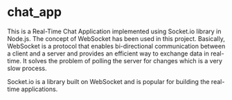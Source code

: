 # chat_app

This is a Real-Time Chat Application implemented using Socket.io library in Node.js. The concept of WebSocket has been used in this project. Basically, WebSocket is a protocol that enables bi-directional communication between a client and a server and provides an efficient way to exchange data in real-time. It solves the problem of polling the server for changes which is a very slow process.

Socket.io is a library built on WebSocket and is popular for building the real-time applications.




